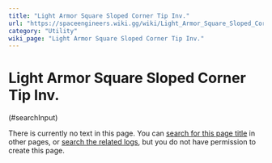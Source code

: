 ```yaml
---
title: "Light Armor Square Sloped Corner Tip Inv."
url: "https://spaceengineers.wiki.gg/wiki/Light_Armor_Square_Sloped_Corner_Tip_Inv."
category: "Utility"
wiki_page: "Light Armor Square Sloped Corner Tip Inv."
---
```


# Light Armor Square Sloped Corner Tip Inv.

(#searchInput)

There is currently no text in this page. You can [search for this page title](https://spaceengineers.wiki.gg/wiki/Special:Search/Light_Armor_Square_Sloped_Corner_Tip_Inv. "Special:Search/Light Armor Square Sloped Corner Tip Inv.") in other pages, or [search the related logs](https://spaceengineers.wiki.gg/wiki/Special:Log?page=Light_Armor_Square_Sloped_Corner_Tip_Inv.), but you do not have permission to create this page.